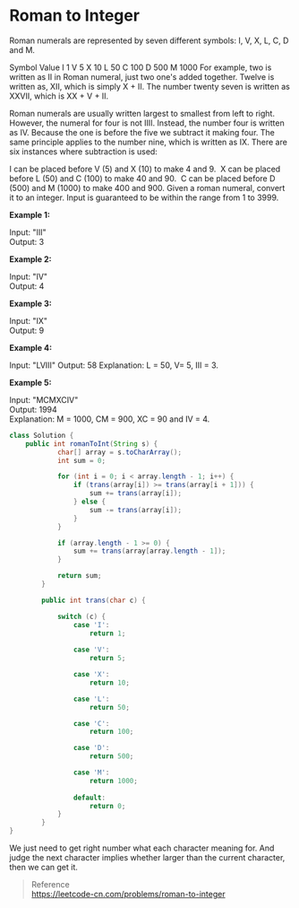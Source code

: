 # Roman to Integer

Roman numerals are represented by seven different symbols: I, V, X, L, C, D and M.

Symbol       Value
I             1
V             5
X             10
L             50
C             100
D             500
M             1000
For example, two is written as II in Roman numeral, just two one's added together. Twelve is written as, XII, which is simply X + II. The number twenty seven is written as XXVII, which is XX + V + II.

Roman numerals are usually written largest to smallest from left to right. However, the numeral for four is not IIII. Instead, the number four is written as IV. Because the one is before the five we subtract it making four. The same principle applies to the number nine, which is written as IX. There are six instances where subtraction is used:

I can be placed before V (5) and X (10) to make 4 and 9. 
X can be placed before L (50) and C (100) to make 40 and 90. 
C can be placed before D (500) and M (1000) to make 400 and 900.
Given a roman numeral, convert it to an integer. Input is guaranteed to be within the range from 1 to 3999.

**Example 1:**

Input: "III"  
Output: 3  

**Example 2:**

Input: "IV"  
Output: 4  

**Example 3:**

Input: "IX"  
Output: 9  

**Example 4:**

Input: "LVIII"
Output: 58
Explanation: L = 50, V= 5, III = 3.

**Example 5:**

Input: "MCMXCIV"  
Output: 1994  
Explanation: M = 1000, CM = 900, XC = 90 and IV = 4.  

```java
class Solution {
    public int romanToInt(String s) {
            char[] array = s.toCharArray();
            int sum = 0;

            for (int i = 0; i < array.length - 1; i++) {
                if (trans(array[i]) >= trans(array[i + 1])) {
                    sum += trans(array[i]);
                } else {
                    sum -= trans(array[i]);
                }
            }

            if (array.length - 1 >= 0) {
                sum += trans(array[array.length - 1]);
            }

            return sum;
        }

        public int trans(char c) {

            switch (c) {
                case 'I': 
                    return 1;
            
                case 'V':
                    return 5;

                case 'X':
                    return 10;

                case 'L':
                    return 50;

                case 'C':
                    return 100;

                case 'D':
                    return 500;

                case 'M':
                    return 1000;
                
                default:
                    return 0;
            }
        }
}
```
We just need to get right number what each character meaning for. And judge the next character implies whether larger than the current character, then we can get it.

> Reference  
> https://leetcode-cn.com/problems/roman-to-integer
